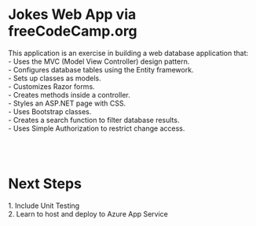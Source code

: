 <h1>Jokes Web App via freeCodeCamp.org</h1>
<p>This application is an exercise in building a web database application that:<br>
- Uses the MVC (Model View Controller) design pattern.<br>
- Configures database tables using the Entity framework.<br>
- Sets up classes as models.<br> 
- Customizes Razor forms.<br>
- Creates methods inside a controller.<br>
- Styles an ASP.NET page with CSS.<br>
- Uses Bootstrap classes.<br>
- Creates a search function to filter database results.<br>
- Uses Simple Authorization to restrict change access.
</p>
<br>
<br>
<h1>Next Steps</h1>
<p>
  1. Include Unit Testing<br>
  2. Learn to host and deploy to Azure App Service
</p>
